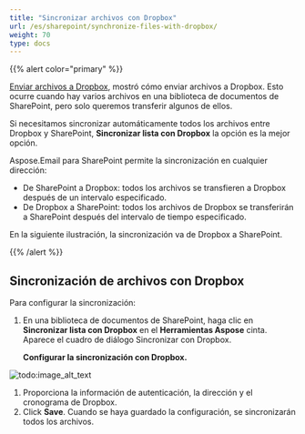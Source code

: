 ```yaml
---
title: "Sincronizar archivos con Dropbox"
url: /es/sharepoint/synchronize-files-with-dropbox/
weight: 70
type: docs
---
```



{{% alert color="primary" %}}

[Enviar archivos a Dropbox](/email/sharepoint/send-selected-files-to-dropbox/), mostró cómo enviar archivos a Dropbox. Esto ocurre cuando hay varios archivos en una biblioteca de documentos de SharePoint, pero solo queremos transferir algunos de ellos.

Si necesitamos sincronizar automáticamente todos los archivos entre Dropbox y SharePoint, **Sincronizar lista con Dropbox** la opción es la mejor opción.

Aspose.Email para SharePoint permite la sincronización en cualquier dirección:

- De SharePoint a Dropbox: todos los archivos se transfieren a Dropbox después de un intervalo especificado.
- De Dropbox a SharePoint: todos los archivos de Dropbox se transferirán a SharePoint después del intervalo de tiempo especificado.

En la siguiente ilustración, la sincronización va de Dropbox a SharePoint.

{{% /alert %}}
## **Sincronización de archivos con Dropbox**
Para configurar la sincronización:

1. En una biblioteca de documentos de SharePoint, haga clic en **Sincronizar lista con Dropbox** en el **Herramientas Aspose** cinta. Aparece el cuadro de diálogo Sincronizar con Dropbox.

   **Configurar la sincronización con Dropbox.**

![todo:image_alt_text](synchronize-files-with-dropbox_1.png)




1. Proporciona la información de autenticación, la dirección y el cronograma de Dropbox.
1. Click **Save**. Cuando se haya guardado la configuración, se sincronizarán todos los archivos.

